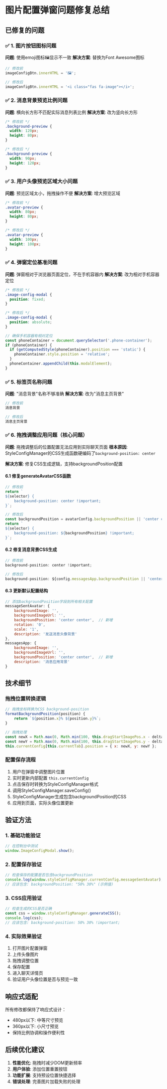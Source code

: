 # 图片配置弹窗问题修复总结

## 已修复的问题

### ✅ 1. 图片按钮图标问题
**问题**: 使用emoji图标🖼️显示不一致
**解决方案**: 替换为Font Awesome图标
```javascript
// 修改前
imageConfigBtn.innerHTML = '🖼️';

// 修改后  
imageConfigBtn.innerHTML = '<i class="fas fa-image"></i>';
```

### ✅ 2. 消息背景预览比例问题
**问题**: 横向长方形不匹配实际消息列表比例
**解决方案**: 改为竖向长方形
```css
/* 修改前 */
.background-preview {
  width: 120px;
  height: 80px;
}

/* 修改后 */
.background-preview {
  width: 90px;
  height: 120px;
}
```

### ✅ 3. 用户头像预览区域大小问题
**问题**: 预览区域太小，拖拽操作不便
**解决方案**: 增大预览区域
```css
/* 修改前 */
.avatar-preview {
  width: 80px;
  height: 80px;
}

/* 修改后 */
.avatar-preview {
  width: 100px;
  height: 100px;
}
```

### ✅ 4. 弹窗定位基准问题
**问题**: 弹窗相对于浏览器页面定位，不在手机容器内
**解决方案**: 改为相对手机容器定位
```css
/* 修改前 */
.image-config-modal {
  position: fixed;
}

/* 修改后 */
.image-config-modal {
  position: absolute;
}
```

```javascript
// 确保手机容器有相对定位
const phoneContainer = document.querySelector('.phone-container');
if (phoneContainer) {
  if (getComputedStyle(phoneContainer).position === 'static') {
    phoneContainer.style.position = 'relative';
  }
  phoneContainer.appendChild(this.modalElement);
}
```

### ✅ 5. 标签页名称问题
**问题**: "消息背景"名称不够准确
**解决方案**: 改为"消息主页背景"
```javascript
// 修改前
消息背景

// 修改后
消息主页背景
```

### ✅ 6. 拖拽调整应用问题（核心问题）
**问题**: 拖拽调整后的位置配置无法应用到实际聊天页面
**根本原因**: StyleConfigManager的CSS生成函数硬编码了`background-position: center`

**解决方案**: 修复CSS生成逻辑，支持backgroundPosition配置

#### 6.1 修复generateAvatarCSS函数
```javascript
// 修改前
return `
${selector} {
    background-position: center !important;
}`;

// 修改后
const backgroundPosition = avatarConfig.backgroundPosition || 'center center';
return `
${selector} {
    background-position: ${backgroundPosition} !important;
}`;
```

#### 6.2 修复消息背景CSS生成
```javascript
// 修改前
background-position: center !important;

// 修改后
background-position: ${config.messagesApp.backgroundPosition || 'center center'} !important;
```

#### 6.3 更新默认配置结构
```javascript
// 添加backgroundPosition字段到所有相关配置
messageSentAvatar: {
    backgroundImage: '',
    backgroundImageUrl: '',
    backgroundPosition: 'center center',  // 新增
    rotation: '0',
    scale: '1',
    description: '发送消息头像背景'
},
messagesApp: {
    backgroundImage: '',
    backgroundImageUrl: '',
    backgroundPosition: 'center center',  // 新增
    description: '消息应用背景'
}
```

## 技术细节

### 拖拽位置转换逻辑
```javascript
// 拖拽坐标转换为CSS background-position
formatBackgroundPosition(position) {
    return `${position.x}% ${position.y}%`;
}

// 拖拽处理
const newX = Math.max(0, Math.min(100, this.dragStartImagePos.x - deltaX));
const newY = Math.max(0, Math.min(100, this.dragStartImagePos.y - deltaY));
this.currentConfig[this.currentTab].position = { x: newX, y: newY };
```

### 配置保存流程
1. 用户在弹窗中调整图片位置
2. 实时更新内部配置 `this.currentConfig`
3. 点击保存时转换为StyleConfigManager格式
4. 调用StyleConfigManager.saveConfig()
5. StyleConfigManager生成包含backgroundPosition的CSS
6. 应用到页面，实际头像位置更新

## 验证方法

### 1. 基础功能验证
```javascript
// 在控制台中测试
window.ImageConfigModal.show();
```

### 2. 配置保存验证
```javascript
// 检查保存的配置是否包含backgroundPosition
console.log(window.styleConfigManager.currentConfig.messageSentAvatar);
// 应该包含: backgroundPosition: "50% 30%" (示例值)
```

### 3. CSS应用验证
```javascript
// 检查生成的CSS是否正确
const css = window.styleConfigManager.generateCSS();
console.log(css);
// 应该包含: background-position: 50% 30% !important;
```

### 4. 实际效果验证
1. 打开图片配置弹窗
2. 上传头像图片
3. 拖拽调整位置
4. 保存配置
5. 进入聊天详情页
6. 验证用户头像位置是否与预览一致

## 响应式适配

所有修改都保持了响应式设计：
- 480px以下: 中等尺寸预览
- 360px以下: 小尺寸预览
- 保持比例协调和操作便利性

## 后续优化建议

1. **性能优化**: 拖拽时减少DOM更新频率
2. **用户体验**: 添加位置重置按钮
3. **功能扩展**: 支持预设位置快捷选择
4. **错误处理**: 完善图片加载失败的处理
